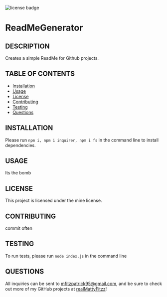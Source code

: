   ![license badge](https://img.shields.io/badge/license-mine-blue)
  # ReadMeGenerator
  ## DESCRIPTION
  Creates a simple ReadMe for Github projects.
  ## TABLE OF CONTENTS
  * [Installation](#installation)
  * [Usage](#usage)
  * [License](#license)
  * [Contributing](#contributing)
  * [Testing](#testing)
  * [Questions](#questions)
  ## INSTALLATION
  Please run `npm i, npm i inquirer, npm i fs` in the command line to install dependencies.
  ## USAGE
  Its the bomb
  ## LICENSE
  This project is licensed under the mine license.
  ## CONTRIBUTING
  commit often
  ## TESTING
  To run tests, please run `node index.js` in the command line
  ## QUESTIONS
  All inquiries can be sent to mfitzpatrick95@gmail.com, and be sure to check out more of my GitHub projects at [realMattyFitzz](https://www.github.com/realMattyFitzz)!
